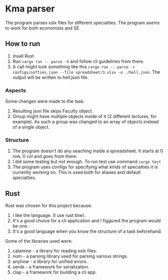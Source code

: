 
# Kma parser
The program parses xslx files for different specialties.
The program *seems* to work for both economists and SE.

## How to run

1. Insall Rust
2. Run `cargo run -- parse -h` and follow cli guidelines from there.
3. A call might look something like this `cargo run -- parse -c configs/softies.json --file spreadsheet/3.xlsx -o ./hell.json`. The output will be written to hell.json file.

### Aspects
Some changes were made to the task:
  1. Resulting json file skips Faculty object.
  1. Group might have multiple objects inside of it (2 different lectures, for example). As such a group was changed to an array of objects instead of a single object.

### Structure
  1. The program doesn't do any seaching inside a spreadsheet. It starts at 0 row, 0 col and goes from there.
  1. I did some testing but not enough. To run test use command `cargo test`
  1. The program uses configs for specifying what kinds of specialties it is currently working on. This is used both for aliases and default specialties.

## Rust
Rust was chosen for this project because:
  1. I like the language. (I use rust btw).
  2. It's a good choice for a cli application and I figgured the program would be one.
  3. It's a good language when you know the structure of a task beforehand.

Some of the libraries used were:
  1. calamine - a library for reading xslx files.
  2. nom - a parsing library used for parsing various strings.
  3. anyhow - a library for unified errors.
  4. serde - a framework for serialization.
  5. clap - a framework for building a cli app.



